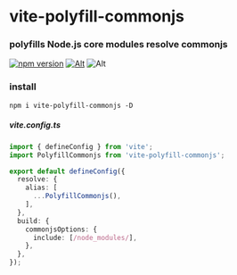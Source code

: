 # vite-polyfill-commonjs

### polyfills Node.js core modules resolve commonjs
[![npm version](https://img.shields.io/npm/v/vite-polyfill-commonjs.svg)](https://www.npmjs.com/package/vite-polyfill-commonjs)
[![Alt](https://img.shields.io/npm/dm/vite-polyfill-commonjs)](https://npmcharts.com/compare/vite-polyfill-commonjs?minimal=true)
![Alt](https://img.shields.io/github/license/mxios/vite-polyfill-commonjs)

### install

```shell
npm i vite-polyfill-commonjs -D
```


##### vite.config.ts

```ts
import { defineConfig } from 'vite';
import PolyfillCommonjs from 'vite-polyfill-commonjs';

export default defineConfig({
  resolve: {
    alias: [
      ...PolyfillCommonjs(),
    ],
  },
  build: {
    commonjsOptions: {
      include: [/node_modules/],
    },
  },
});

```




